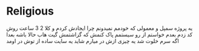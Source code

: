 # Religious
یه پروژه سمپل و معمولی که خودمم نمیدونم چرا ایجادش کردم و کلا 2 3 ساعت روش کد زدم بعدم خواستم از رو سیستمم پاک کنمش که گزاشتمش گیت هاب
حالا باشه بعدا اگه سرم خلوت شد یه چیزی ازش در میارم شاید یه سایت ساده از توش در اومد
